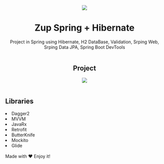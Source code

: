 <div align="center">
<img src=https://user-images.githubusercontent.com/61256061/111906876-9e5f2c00-8a31-11eb-8cc5-9a9a8f07b994.png >
</div>

<h1 align="center"> Zup Spring + Hibernate </h1>

<div align="center">
Project in Spring using Hibernate, H2 DataBase, Validation, Srping Web, Srping Data JPA, Spring Boot DevTools
</div>
</br>

<h2 align="center"> Project </h2>

<div align="center">
<img src=https://user-images.githubusercontent.com/61256061/111906876-9e5f2c00-8a31-11eb-8cc5-9a9a8f07b994.png >
</div>

</br>
<div>
<h2>Libraries</h2>
</div>


<div>
<li><a>Dagger2</a></li>
</div>
<div>
<li><a>MVVM</a></li>
</div>
<div>
<li><a>JavaRx</a></li>
</div>
<div>
<li><a>Retrofit</a></li>
</div>
<div>
<li><a>ButterKnife</a></li>
</div>
<div>
<li><a>Mockito</a></li>
</div>
<div>
<li><a>Glide</a></li>
</div>
</br>
<div>Made with ♥ Enjoy it!</div>
